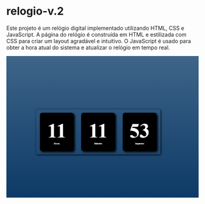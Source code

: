 # relogio-v.2

Este projeto é um relógio digital implementado utilizando HTML, CSS e JavaScript. A página do relógio é construída em HTML e estilizada com CSS para criar um layout agradável e intuitivo. O JavaScript é usado para obter a hora atual do sistema e atualizar o relógio em tempo real.  

<img src="https://github.com/MatheusFreit/relogio-v.2/blob/master/relogio-v2/relogio.PNG" alt="relogio">
